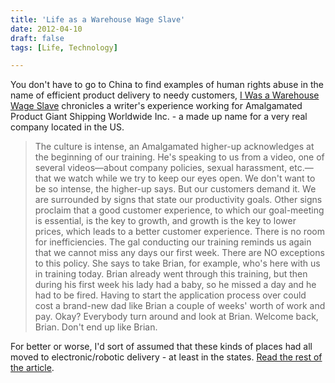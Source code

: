 ```yaml
---
title: 'Life as a Warehouse Wage Slave'
date: 2012-04-10
draft: false
tags: [Life, Technology]

---
```


You don't have to go to China to find examples of human rights abuse in the name of efficient product delivery to needy customers, [I Was a Warehouse Wage Slave](http://motherjones.com/politics/2012/02/mac-mcclelland-free-online-shipping-warehouses-labor) chronicles a writer's experience working for Amalgamated Product Giant Shipping Worldwide Inc. - a made up name for a very real company located in the US.

> The culture is intense, an Amalgamated higher-up acknowledges at the beginning of our training. He's speaking to us from a video, one of several videos—about company policies, sexual harassment, etc.—that we watch while we try to keep our eyes open. We don't want to be so intense, the higher-up says. But our customers demand it. We are surrounded by signs that state our productivity goals. Other signs proclaim that a good customer experience, to which our goal-meeting is essential, is the key to growth, and growth is the key to lower prices, which leads to a better customer experience. There is no room for inefficiencies. The gal conducting our training reminds us again that we cannot miss any days our first week. There are NO exceptions to this policy. She says to take Brian, for example, who's here with us in training today. Brian already went through this training, but then during his first week his lady had a baby, so he missed a day and he had to be fired. Having to start the application process over could cost a brand-new dad like Brian a couple of weeks' worth of work and pay. Okay? Everybody turn around and look at Brian. Welcome back, Brian. Don't end up like Brian.

For better or worse, I'd sort of assumed that these kinds of places had all moved to electronic/robotic delivery - at least in the states. [Read the rest of the article](http://motherjones.com/politics/2012/02/mac-mcclelland-free-online-shipping-warehouses-labor).